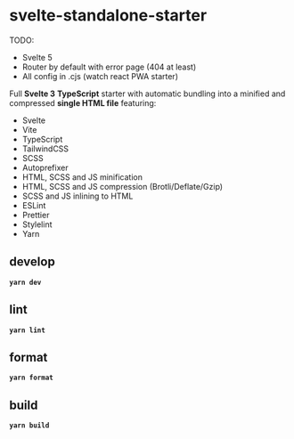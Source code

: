 # svelte-standalone-starter

TODO:

- Svelte 5
- Router by default with error page (404 at least)
- All config in .cjs (watch react PWA starter)

Full **Svelte 3** **TypeScript** starter with automatic bundling into a minified and compressed **single HTML file** featuring:

- Svelte
- Vite
- TypeScript
- TailwindCSS
- SCSS
- Autoprefixer
- HTML, SCSS and JS minification
- HTML, SCSS and JS compression (Brotli/Deflate/Gzip)
- SCSS and JS inlining to HTML
- ESLint
- Prettier
- Stylelint
- Yarn

## develop

**`yarn dev`**

## lint

**`yarn lint`**

## format

**`yarn format`**

## build

**`yarn build`**
